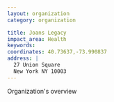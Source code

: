 ```yaml
---
layout: organization
category: organization

title: Joans Legacy
impact_area: Health
keywords: 
coordinates: 40.73637,-73.990837
address: |
  27 Union Square
  New York NY 10003
---
```

Organization's overview
